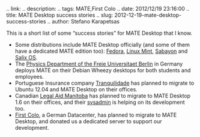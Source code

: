 .. link: 
.. description: 
.. tags: MATE,First Colo
.. date: 2012/12/19 23:16:00
.. title: MATE Desktop success stories
.. slug: 2012-12-19-mate-desktop-success-stories
.. author: Stefano Karapetsas

This is a short list of some “success stories” for MATE Desktop that I know.

  * Some distributions include MATE Desktop officially (and some of them have a dedicated MATE edition too): [Fedora](http://fedoraproject.org/), [Linux Mint](http://www.linuxmint.com/), [Sabayon](http://www.sabayon.org/) and [Salix OS](http://www.salixos.org/).
  * The [Physics Department of the Freie Universitaet Berlin](http://www.physik.fu-berlin.de/en/) in Germany deploys MATE on their Debian Wheezy desktops for both students and employees.
  * Portuguese Insurance company [Tranquilidade](http://www.esop.pt/uploads/2012/09/TranquilidadeDesktopLinux.pdf) has planned to migrate to Ubuntu 12.04 and MATE Desktop on their offices.
  * Canadian [Legal Aid Manitoba](http://www.legalaid.mb.ca/) has planned to migrate to MATE Desktop 1.6 on their offices, and their [sysadmin](https://github.com/sbalneav) is helping on its development too.
  * [First Colo](http://www.first-colo.net/EN/), a German Datacenter, has planned to migrate to MATE Desktop, and donated us a dedicated server to support our development.
